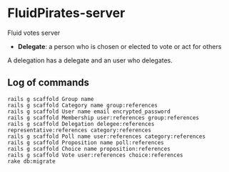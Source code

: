 # FluidPirates-server

Fluid votes server

* **Delegate**: a person who is chosen or elected to vote or act for others

A delegation has a delegate and an user who delegates.

## Log of commands

```
rails g scaffold Group name
rails g scaffold Category name group:references
rails g scaffold User name email encrypted_password
rails g scaffold Membership user:references group:references
rails g scaffold Delegation delegee:references representative:references category:references
rails g scaffold Poll name user:references category:references
rails g scaffold Proposition name poll:references
rails g scaffold Choice name proposition:references
rails g scaffold Vote user:references choice:references
rake db:migrate
```
